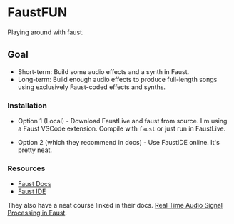 # FaustFUN

Playing around with faust.

## Goal

- Short-term: Build some audio effects and a synth in Faust.
- Long-term: Build enough audio effects to produce full-length songs using exclusively Faust-coded effects and synths.

### Installation

- Option 1 (Local) - Download FaustLive and faust from source. I'm using a Faust VSCode extension. Compile with `faust` or just run in FaustLive.

- Option 2 (which they recommend in docs) - Use FaustIDE online. It's pretty neat.

### Resources

- [Faust Docs](https://faustdoc.grame.fr/)
- [Faust IDE](https://faustide.grame.fr/)

They also have a neat course linked in their docs. [Real Time Audio Signal Processing in Faust](https://www.kadenze.com/courses/real-time-audio-signal-processing-in-faust/info).
